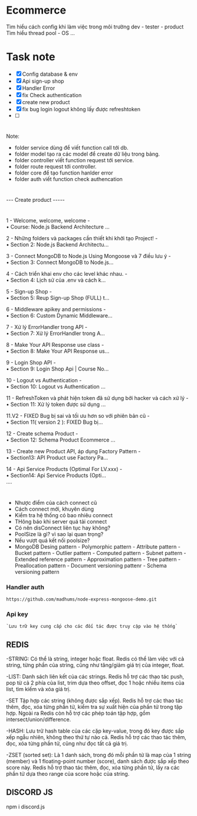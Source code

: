 # Ecommerce

Tìm hiểu cách config khi làm việc trong môi trường dev - tester - product
Tìm hiểu thread pool - OS ... 

# Task note 
- [x] Config database & env
- [x] Api sign-up shop
- [x] Handler Error
- [x] fix Check authentication
- [x] create new product
- [x] fix bug login logout không lấy được refreshtoken
- [ ]   
#
Note:
-  folder service dùng để viết function call tới db.
-  folder model tạo ra các model để create dữ liệu trong bảng.
-  folder controller viết function request tới service.
-  folder route request tới controller.
-  folder core để tạo function hanlder error
-  folder auth viết function check authencation

#
  --- Create product -----
  
#
1 - Welcome, welcome, welcome -   
 • Course: Node.js Backend Architecture ...  
 
2 - Những folders và packages cần thiết khi khởi tạo Project! -   
 • Section 2: Node.js Backend Architectu...  
 
3 - Connect MongoDB to Node.js Using Mongoose và 7 điều lưu ý  -   
 • Section 3: Connect MongoDB to Node.js...  
 
4 - Cách triển khai env cho các level khác nhau. -   
 • Section 4: Lịch sử của .env và cách k...  
 
5 - Sign-up Shop -   
 • Section 5: Reup Sign-up Shop (FULL) t...  
 
6 - Middleware apikey and permissions -   
 • Section 6:  Custom Dynamic Middleware...  
 
7 - Xử lý ErrorHandler trong API -   
 • Section 7: Xử lý ErrorHandler trong A...  
 
8 - Make Your API Response use class -   
 • Section 8:  Make Your API Response us...  
 
9 - Login Shop API -   
 • Section 9: Login Shop Api | Course No...  
 
10 - Logout vs Authentication  -  
 • Section 10: Logout vs Authentication ...  
 
11 - RefreshToken và phát hiện token đã sử dụng bởi hacker và cách xử lý -   
 • Section 11: Xử lý token được sử dụng ...  
 
11.V2 -  FIXED Bug bị sai và tối ưu hơn so với phiên bản cũ -   
 • Section 11( version 2 ): FIXED Bug bị...  
 
12 - Create schema Product -   
 • Section 12: Schema Product Ecommerce ...  
 
13 - Create new Product API, áp dụng Factory Pattern -   
 • Section13: API Product use Factory Pa...  
 
14 - Api Service Products (Optimal For LV.xxx) -   
 • Section14: Api Service Products (Opti...  
 ....
#
##
- Nhược điểm của cách connect cũ
- Cách connect mới, khuyên dùng
- Kiểm tra hệ thống có bao nhiêu connect
- THông báo khi server quá tải connect
- Có nên disConnect liên tục hay không?
- PoolSize là gì? vì sao lại quan trọng?
- Nếu vượt quá kết nối poolsize?
- MongoDB Desing pattern
      - Polymorphic pattern
      - Attribute pattern
      - Bucket pattern
      - Outlier pattern
      - Computed pattern
      - Subnet pattern
      - Extended reference pattern
      - Approximation pattern
      - Tree pattern
      - Preallocation pattern
      - Document versioning pattenr
      - Schema versioning pattern
### Handler auth
    https://github.com/madhums/node-express-mongoose-demo.git

### Api key
    `Lưu trữ key cung cấp cho các đối tác được truy cập vào hệ thống`

## REDIS
-STRING: Có thể là string, integer hoặc float. Redis có thể làm việc với cả string, từng phần của string, cũng như tăng/giảm giá trị của integer, float.

-LIST: Danh sách liên kết của các strings. Redis hỗ trợ các thao tác push, pop từ cả 2 phía của list, trim dựa theo offset, đọc 1 hoặc nhiều items của list, tìm kiếm và xóa giá trị.

-SET Tập hợp các string (không được sắp xếp). Redis hỗ trợ các thao tác thêm, đọc, xóa từng phần tử, kiểm tra sự xuất hiện của phần tử trong tập hợp. Ngoài ra Redis còn hỗ trợ các phép toán tập hợp, gồm intersect/union/difference.

-HASH: Lưu trữ hash table của các cặp key-value, trong đó key được sắp xếp ngẫu nhiên, không theo thứ tự nào cả. Redis hỗ trợ các thao tác thêm, đọc, xóa từng phần tử, cũng như đọc tất cả giá trị.

-ZSET (sorted set): Là 1 danh sách, trong đó mỗi phần tử là map của 1 string (member) và 1 floating-point number (score), danh sách được sắp xếp theo score này. Redis hỗ trợ thao tác thêm, đọc, xóa từng phần tử, lấy ra các phần tử dựa theo range của score hoặc của string.
## DISCORD JS 
npm i discord.js
